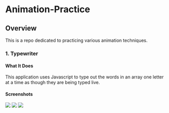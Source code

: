 # Animation-Practice
## Overview
This is a repo dedicated to practicing various animation techniques.
### 1. Typewriter
#### What It Does
This application uses Javascript to type out the words in an array one letter at a time as though they are being typed live.
#### Screenshots
![](Typewriter/readmeimages/1.png)
![](Typewriter/readmeimages/2.png)
![](Typewriter/readmeimages/3.png)
